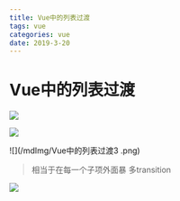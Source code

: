 ```yaml
---
title: Vue中的列表过渡
tags: vue
categories: vue
date: 2019-3-20
---
```


# Vue中的列表过渡 

![](/mdImg/Vue中的列表过渡1.png)

<!--more-->

![](/mdImg/Vue中的列表过渡2.png)

![](/mdImg/Vue中的列表过渡3 .png)

> 相当于在每一个子项外面暴 多transition

![](/mdImg/Vue中的列表过渡4.png)
